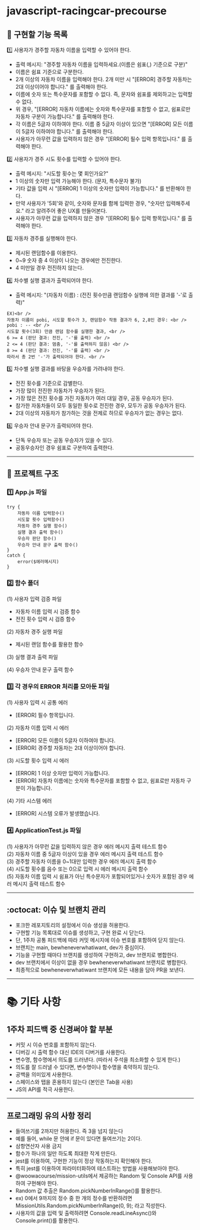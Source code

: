 # javascript-racingcar-precourse

## :pushpin: 구현할 기능 목록

:one: 사용자가 경주할 자동차 이름을 입력할 수 있어야 한다.
- 출력 메시지: "경주할 자동차 이름을 입력하세요.(이름은 쉼표(,) 기준으로 구분)"
- 이름은 쉼표 기준으로 구분한다.
- 2개 이상의 자동차 이름을 입력해야 한다. 2개 미만 시 "[ERROR] 경주할 자동차는 2대 이상이어야 합니다." 를 출력해야 한다.
- 이름에 숫자 또는 특수문자를 포함할 수 없다. 즉, 문자와 쉼표를 제외하고는 입력할 수 없다.
- 위 경우, "[ERROR] 자동차 이름에는 숫자와 특수문자를 포함할 수 없고, 쉼표로만 자동차 구분이 가능합니다." 를 출력해야 한다.
- 각 이름은 5글자 이하여야 한다. 이름 중 5글자 이상이 있으면 "[ERROR] 모든 이름이 5글자 이하여야 합니다." 를 출력해야 한다.
- 사용자가 아무런 값을 입력하지 않은 경우 "[ERROR] 필수 입력 항목입니다." 를 출력해야 한다.

:two: 사용자가 경주 시도 횟수를 입력할 수 있어야 한다.
- 출력 메시지: "시도할 횟수는 몇 회인가요?"
- 1 이상의 숫자만 입력 가능해야 한다. (문자, 특수문자 불가)
- 기타 값을 입력 시 "[ERROR] 1 이상의 숫자만 입력이 가능합니다." 를 반환해야 한다.
- 만약 사용자가 '5회'와 같이, 숫자와 문자를 함께 입력한 경우, "숫자만 입력해주세요." 라고 알려주어 좋은 UX를 만들어본다.
- 사용자가 아무런 값을 입력하지 않은 경우 "[ERROR] 필수 입력 항목입니다." 를 출력해야 한다.

:three: 자동차 경주를 실행해야 한다.
- 제시된 랜덤함수를 이용한다.
- 0~9 숫자 중 4 이상이 나오는 경우에만 전진한다.
- 4 미만일 경우 전진하지 않는다.

:four: 차수별 실행 결과가 출력되어야 한다.
- 출력 메시지: "(자동차 이름) : (전진 횟수만큼 랜덤함수 실행에 의한 결과를 '-'로 출력)"

```
EX)<br />
자동차 이름이 pobi, 시도할 횟수가 3, 랜덤함수 작동 결과가 6, 2,8인 경우: <br />
pobi : -- <br />
시도할 횟수(3회) 만큼 랜덤 함수를 실행한 결과, <br />
6 >= 4 (판단 결과: 전진, '-'를 출력) <br />
2 <= 4 (판단 결과: 멈춤, '-'를 출력하지 않음) <br />
8 >= 4 (판단 결과: 전진, '-'를 출력) <br />
따라서 총 2번 '-'가 출력되어야 한다. <br />
```

:five: 차수별 실행 결과를 바탕을 우승자를 가려내야 한다.
- 전진 횟수를 기준으로 감별한다.
- 가장 많이 전진한 자동차가 우승자가 된다.
- 가장 많은 전진 횟수를 가진 자동차가 여러 대일 경우, 공동 우승자가 된다.
- 참가한 자동차들이 모두 동일한 횟수로 전진한 경우, 모두가 공동 우승자가 된다.
- 2대 이상의 자동차가 참가하는 것을 전제로 하므로 우승자가 없는 경우는 없다.

:six: 우승자 안내 문구가 출력되어야 한다.
- 단독 우승자 또는 공동 우승자가 있을 수 있다.
- 공동우승자인 경우 쉼표로 구분하여 출력한다.


-----------

## :roller_coaster: 프로젝트 구조

### :one: App.js 파일
```
try {
    자동차 이름 입력함수()
    시도할 횟수 입력함수()
    자동차 경주 실행 함수()
    실행 결과 출력 함수()
    우승자 판단 함수()
    우승자 안내 문구 출력 함수()
}
catch {
    error($에러메시지)
}
```

### :two: 함수 폴더

(1) 사용자 입력 검증 파일
- 자동차 이름 입력 시 검증 함수
- 전진 횟수 입력 시 검증 함수

(2) 자동차 경주 실행 파일
- 제시된 랜덤 함수를 활용한 함수

(3) 실행 결과 출력 파일

(4) 우승자 안내 문구 출력 함수

### :three: 각 경우의 ERROR 처리를 모아둔 파일

(1) 사용자 입력 시 공통 에러
- [ERROR] 필수 항목입니다.

(2) 자동차 이름 입력 시 에러
- [ERROR] 모든 이름이 5글자 이하여야 합니다.
- [ERROR] 경주할 자동차는 2대 이상이어야 합니다.

(3) 시도할 횟수 입력 시 에러
- [ERROR] 1 이상 숫자만 입력이 가능합니다.
- [ERROR] 자동차 이름에는 숫자와 특수문자를 포함할 수 없고, 쉼표로만 자동차 구분이 가능합니다.

(4) 기타 시스템 에러
- [ERROR] 시스템 오류가 발생했습니다.

### :four: ApplicationTest.js 파일

(1) 사용자가 아무런 값을 입력하지 않은 경우 에러 메시지 출력 테스트 함수 <br />
(2) 자동차 이름 중 5글자 이상이 있을 경우 에러 메시지 출력 테스트 함수 <br />
(3) 경주할 자동차 이름을 0~1대만 입력한 경우 에러 메시지 출력 함수 <br />
(4) 시도할 횟수를 음수 또는 0으로 입력 시 에러 메시지 출력 함수 <br />
(5) 자동차 이름 입력 시 쉼표가 아닌 특수문자가 포함되어있거나 숫자가 포함된 경우 에러 메시지 출력 테스트 함수 <br />

-------

## :octocat: 이슈 및 브랜치 관리
- 포크한 레포지토리의 설정에서 이슈 생성을 허용한다.
- 구현할 기능 목록대로 이슈를 생성하고, 구현 완료 시 닫는다.
- 단, 1주차 공통 피드백에 따라 커밋 메시지에 이슈 번호를 포함하여 닫지 않는다.
- 브랜치는 main, bewheneverwhatiwant, dev가 중심이다.
- 기능을 구현할 때마다 브랜치를 생성하여 구현하고, dev 브랜치로 병합한다.
- dev 브랜치에서 이상이 없을 경우 bewheneverwhatiwant 브랜치로 병합한다.
- 최종적으로 bewheneverwhatiwant 브랜치에 모든 내용을 담아 PR을 보낸다.

-----

# :books: 기타 사항

## 1주차 피드백 중 신경써야 할 부분
- 커밋 시 이슈 번호를 포함하지 않는다.
- 디버깅 시 출력 함수 대신 IDE의 디버거를 사용한다.
- 변수명, 함수명에서 의도를 드러낸다. (따라서 주석을 최소화할 수 있게 한다.)
- 의도를 잘 드러낼 수 있다면, 변수명이나 함수명을 축약하지 않는다.
- 공백을 의미있게 사용한다.
- 스페이스와 탭을 혼용하지 않는다 (본인은 Tab을 사용)
- JS의 API를 적극 사용한다.
---

## 프로그래밍 유의 사항 정리
- 들여쓰기를 2까지만 허용한다. 즉 3을 넘지 않는다
- 예를 들어, while 문 안에 if 문이 있다면 들여쓰기는 2이다.
- 삼항연산자 사용 금지
- 함수가 하나의 일만 하도록 최대한 작게 만든다.
- jest를 이용하여, 구현한 기능이 정상 작동하는지 확인해야 한다.
- 특히 jest를 이용하여 파라미터화하여 테스트하는 방법을 사용해보아야 한다.
- @woowacourse/mission-utils에서 제공하는 Random 및 Console API를 사용하여 구현해야 한다.
- Random 값 추출은 Random.pickNumberInRange()를 활용한다.
- ex) 0에서 9까지의 정수 중 한 개의 정수를 반환하려면 MissionUtils.Random.pickNumberInRange(0, 9); 라고 직성한다.
- 사용자의 값을 입력 및 출력하려면 Console.readLineAsync()와 Console.print()를 활용한다.